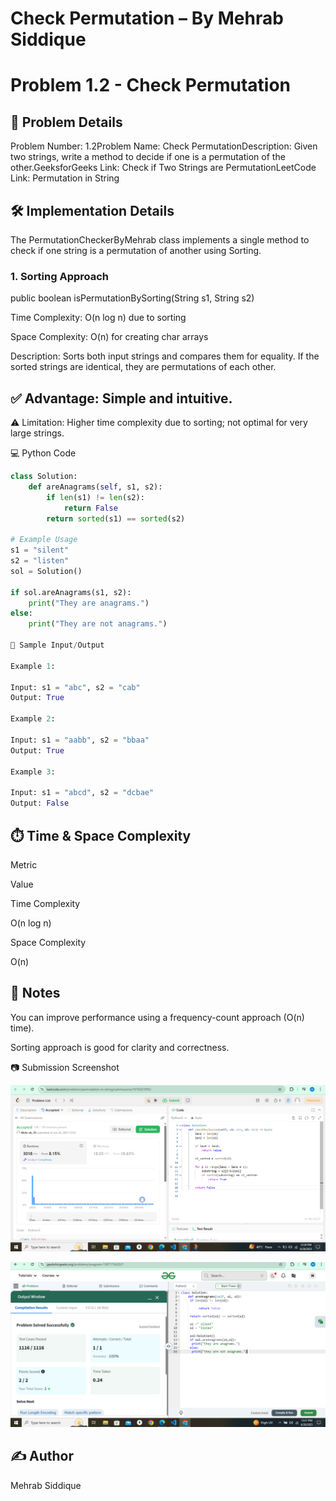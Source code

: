# Check Permutation – By Mehrab Siddique

# Problem 1.2 - Check Permutation

## 📘 Problem Details

Problem Number: 1.2Problem Name: Check PermutationDescription: Given two strings, write a method to decide if one is a permutation of the other.GeeksforGeeks Link: Check if Two Strings are PermutationLeetCode Link: Permutation in String

## 🛠️ Implementation Details

The PermutationCheckerByMehrab class implements a single method to check if one string is a permutation of another using Sorting.

### 1. Sorting Approach

public boolean isPermutationBySorting(String s1, String s2)

Time Complexity: O(n log n) due to sorting

Space Complexity: O(n) for creating char arrays

Description:
Sorts both input strings and compares them for equality. If the sorted strings are identical, they are permutations of each other.

## ✅ Advantage: Simple and intuitive.

⚠️ Limitation: Higher time complexity due to sorting; not optimal for very large strings.

💻 Python Code
``` Python
class Solution:
    def areAnagrams(self, s1, s2):
        if len(s1) != len(s2):
            return False
        return sorted(s1) == sorted(s2)

# Example Usage
s1 = "silent"
s2 = "listen"
sol = Solution()

if sol.areAnagrams(s1, s2):
    print("They are anagrams.")
else:
    print("They are not anagrams.")

🧪 Sample Input/Output

Example 1:

Input: s1 = "abc", s2 = "cab"
Output: True

Example 2:

Input: s1 = "aabb", s2 = "bbaa"
Output: True

Example 3:

Input: s1 = "abcd", s2 = "dcbae"
Output: False
```

## ⏱️ Time & Space Complexity

Metric

Value

Time Complexity

O(n log n)

Space Complexity

O(n)

## 📝 Notes

You can improve performance using a frequency-count approach (O(n) time).

Sorting approach is good for clarity and correctness.

📷 Submission Screenshot

![LeetCode Submission](./leetcode.png)

![geeksforgeek Submission](./gkg.png)

## ✍️ Author

Mehrab Siddique
